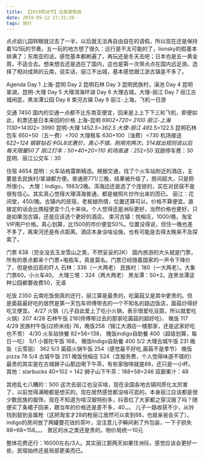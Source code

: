 ```yaml
---
title: 【2019劳动节】云南度假游
date: 2019-05-12 17:31:29
tags: 旅行
---
```


   点点幼儿园转眼就过去了一半，以后就无法再自由自在的请假，所以现在还是保持着1Q1玩的节奏。五一玩的地方想了很久：远行是不太可能的了，lionsky的假基本排满了；东南亚的话，感觉基本都刷遍了，再玩还是冬天去吧；日本也是五一黄金周，不适合去。想来想去还是选在了国内，这也是第一次带点点在国内远足游。选择了相对成熟的云南，说实话，丽江不出城，基本感觉跟江浙古镇差不多了。

Agenda
Day 1 上海-昆明
Day 2 昆明石林
Day 3 昆明民族村，滇池
Day 4 昆明翠湖，昆明-大理
Day 5 大理洱海环湖
Day 6 大理古城，大理-丽江
Day 7 丽江古城闲逛，黑龙潭公园
Day 8 束河古镇
Day 9 丽江-上海，飞机一日游

<!--more-->

交通 7450
国内的交通一点都不比东南亚便宜，回来是上上下下三轮飞机，即便如此，机票还是日本来回的价格
上海-昆明 690*2+720= 2100
丽江-上海 1130+1430*2= 3990
昆明-大理 145*2.5=362.5
大理-丽江 49*2.5=122.5
昆明石林包车 650+50（五一费）=700
大理租车 630+100（油费）=730
机场接送 62*2=124 银联钻石卡GL8优惠价，真心不错。刚用完两次，514就出规则说以后每天限量50了
丽江打车：50+40+20=110
机场高速：25*2=50
双廊停车费：30
昆明、丽江公交车：30

住宿 4654
昆明：火车站格雷斯精选。根据交通，找了个火车站附近的酒店，主要是去民族村/翠湖都方便。普通房771/三晚，结果被升级了，房间超大，只是厕所很小。
大理：Indigo，1983/2晚。洱海边还是选了个连锁的，实在对民宿不是很有信心。其实真心觉得大理洱海普通，都是被照片炒作出来的而已。
丽江：花间堂，450/晚。古镇内的民宿，老板娘热情，位置还算可以，价格不算便宜。直接定的话会比携程便宜个几十来块。个人觉得还是洲际更好，当然价格也更好，只是如果泡古镇，还是应该选个更好的酒店。
束河古镇：悦榕庄，1000/晚，淘宝VIP用户价格。真心划算，比1500的市价便宜50%。位置没得说，但住一晚也差不多了，离束河还是有点距离。酒店本身没啥设施，也有可能是去得太晚来不及探索了。

门票 638（完全没去玉龙雪山之类，不然妥妥的2K） 
国内旅游的大头就是门票，所有的景点都来个门票+电瓶车，真是莫名。门票已经随着国家的一声令下降价了，但是依旧高的吓人
石林：336（一大两老）
民族村：180（一大两老）。大象门票60，小火车40。
大理三塔：324（两大两老）
黑龙潭：50*2。连黑龙潭这种公园都要收费50，无语

吃饭 2350
云南吃饭倒真的还行，丽江算是最贵的，吃菌菇又是其中更贵的。但是菌菇最好吃的居然是第一天包车师傅带去的一个不知名的路边饭店，菌菇炒得好吃又便宜。
4/27 火锅（儿子自此爱上了吃小火锅，表示很爱吃豆腐，所以就爱吃火锅）207
4/28 石林午饭 216(师傅带过去的那家吃菌菇的超好吃)， 晚饭 117
4/29 民族村午饭(过桥米线) 76，晚饭258（锦江大酒店一楼那家，还是这家好吃也不贵）
4/30 火车站快餐 82+56=138， 晚饭indigo自助餐 400（超级划算，每日一吃）
5/1 小普陀午饭 168， 晚饭Indigo自助餐 400
5/2 大理古城午饭 231  晚饭（云雪丽） 362
5/3 菌菇火锅午饭 254（感觉最不好吃,菌菇不是季节） 晚饭pizza 78
5/4 古城午饭 251 晚饭悦榕庄 524（含服务费，个人觉得味道不错的）
最贵的其实是在古城狮子山那边喝下午茶，有些家咖啡就是88，还只是一小杯。
其他：starbucks 40+102 = 142
   狮子山下午茶：188+58=246
   双廊果汁：48

其他乱七八糟的：500
这次去丽江也没买啥，现在全国各地古镇同质化太厉害了，以前觉得满眼都是想买的，现在居然感觉都没啥可逛的。本身丽江应该都是很少数民族的服饰，现在不知道为啥汉服特别多，抖音红了大家都之穿汉服了吗？随便买了条裙子回来，跟当年的价格还是差不多，40.。。
儿子一路收获不少，从铃铛到鼓到金属枪（这把淘宝才28的枪丽江居然可以卖到88，也就亲爸会买了）。indigo的房间放了两罐要花钱的茶叶，没注意儿子瞬间剥了外包装，一下子损失88+68=156。。。
景区的水之类还是贵的，物价局统一10元
   
整体花费还行：16000左右/3人。其实丽江那两天如果住洲际，感觉应该会更好一些，民宿始终还是局部更美而已。

